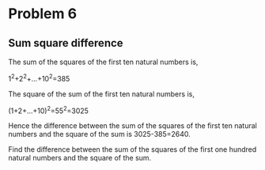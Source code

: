 # Problem 6

## Sum square difference

The sum of the squares of the first ten natural numbers is,

1<sup>2</sup>+2<sup>2</sup>+...+10<sup>2</sup>=385

The square of the sum of the first ten natural numbers is,

(1+2+...+10)<sup>2</sup>=55<sup>2</sup>=3025

Hence the difference between the sum of the squares of the first ten natural numbers and the square of the sum is 3025-385=2640.

Find the difference between the sum of the squares of the first one hundred natural numbers and the square of the sum.